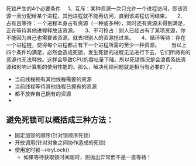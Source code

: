 死锁产生的4个必要条件
    1、互斥：某种资源一次只允许一个进程访问，即该资源一旦分配给某个进程，其他进程就不能再访问，直到该进程访问结束。
    2、占有且等待：一个进程本身占有资源（一种或多种），同时还有资源未得到满足，正在等待其他进程释放该资源。
    3、不可抢占：别人已经占有了某项资源，你不能因为自己也需要该资源，就去把别人的资源抢过来。
    4、循环等待：存在一个进程链，使得每个进程都占有下一个进程所需的至少一种资源。
       当以上四个条件均满足，必然会造成死锁，发生死锁的进程无法进行下去，它们所持有的资源也无法释放。这样会导致CPU的吞吐量下降。所以死锁情况是会浪费系统资源和影响计算机的使用性能的。那么，解决死锁问题就是相当有必要的了。

- 当前线程拥有其他线程需要的资源
- 当前线程等待其他线程已拥有的资源
- 都不放弃自己拥有的资源
- 
## 避免死锁可以概括成三种方法：

- 固定加锁的顺序(针对锁顺序死锁)
- 开放调用(针对对象之间协作造成的死锁)
- 使用定时锁-->tryLock()
  - 如果等待获取锁时间超时，则抛出异常而不是一直等待！